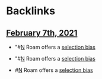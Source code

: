 
# Backlinks
## [February 7th, 2021](<February 7th, 2021.md>)
- "#[N](<N.md>) Roam offers a [selection bias](<selection bias.md>)

- "#[N](<N.md>) Roam offers a [selection bias](<selection bias.md>)

- #[N](<N.md>) Roam offers a [selection bias](<selection bias.md>)

